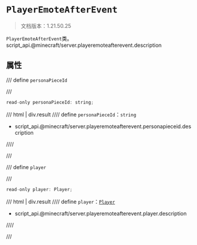 # `PlayerEmoteAfterEvent`

> 文档版本：1.21.50.25

`PlayerEmoteAfterEvent`类。script_api.@minecraft/server.playeremoteafterevent.description

## 属性

/// define
`personaPieceId`


///

```js
read-only personaPieceId: string;
```

/// html | div.result
//// define
`personaPieceId`：`string`

- script_api.@minecraft/server.playeremoteafterevent.personapieceid.description


////

///


/// define
`player`


///

```js
read-only player: Player;
```

/// html | div.result
//// define
`player`：[`Player`](./player.md)

- script_api.@minecraft/server.playeremoteafterevent.player.description


////

///

